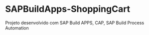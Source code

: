 # SAPBuildApps-ShoppingCart
Projeto desenvolvido com SAP Build APPS, CAP, SAP Build Process Automation
